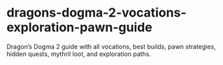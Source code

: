 # dragons-dogma-2-vocations-exploration-pawn-guide
Dragon’s Dogma 2 guide with all vocations, best builds, pawn strategies, hidden quests, mythril loot, and exploration paths.

